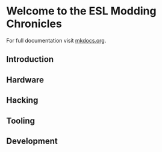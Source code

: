 # Welcome to the ESL Modding Chronicles

For full documentation visit [mkdocs.org](https://www.mkdocs.org).

## Introduction

## Hardware

## Hacking

## Tooling

## Development
